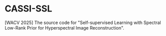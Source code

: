 # CASSI-SSL
[WACV 2025] The source code for "Self-supervised Learning with Spectral Low-Rank Prior for Hyperspectral Image Reconstruction".
